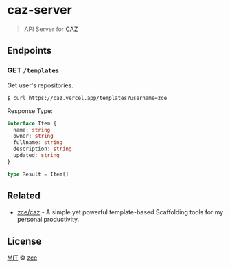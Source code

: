 # caz-server

> API Server for [CAZ](https://github.com/zce/caz)

## Endpoints

### GET `/templates`

Get user's repositories.

```shell
$ curl https://caz.vercel.app/templates?username=zce
```

Response Type:

```typescript
interface Item {
  name: string
  owner: string
  fullname: string
  description: string
  updated: string
}

type Result = Item[]
```

## Related

- [zce/caz](https://github.com/zce/caz) - A simple yet powerful template-based Scaffolding tools for my personal productivity.

## License

[MIT](LICENSE) &copy; [zce](https://zce.me)
